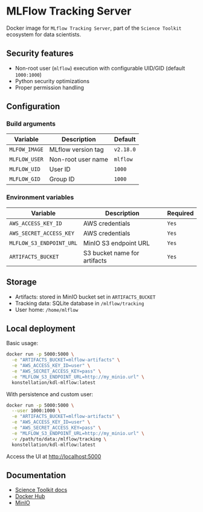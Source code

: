 # MLFlow Tracking Server

Docker image for `MLflow Tracking Server`, part of the `Science Toolkit` ecosystem for data scientists.

## Security features

* Non-root user (`mlflow`) execution with configurable UID/GID (default `1000:1000`)
* Python security optimizations
* Proper permission handling

## Configuration

### Build arguments

| Variable      | Description        | Default   |
|---------------|--------------------|-----------|
| `MLFOW_IMAGE` | MLflow version tag | `v2.18.0` |
| `MLFLOW_USER` | Non-root user name | `mlflow`  |
| `MLFLOW_UID`  | User ID            | `1000`    |
| `MLFLOW_GID`  | Group ID           | `1000`    |

### Environment variables

| Variable                 | Description                  | Required |
|--------------------------|------------------------------|----------|
| `AWS_ACCESS_KEY_ID`      | AWS credentials              | `Yes`    |
| `AWS_SECRET_ACCESS_KEY`  | AWS credentials              | `Yes`    |
| `MLFLOW_S3_ENDPOINT_URL` | MinIO S3 endpoint URL        | `Yes`    |
| `ARTIFACTS_BUCKET`       | S3 bucket name for artifacts | `Yes`    |

## Storage

* Artifacts: stored in MinIO bucket set in `ARTIFACTS_BUCKET`
* Tracking data: SQLite database in `/mlflow/tracking`
* User home: `/home/mlflow`

## Local deployment

Basic usage:

```bash
docker run -p 5000:5000 \
  -e "ARTIFACTS_BUCKET=mlflow-artifacts" \
  -e "AWS_ACCESS_KEY_ID=user" \
  -e "AWS_SECRET_ACCESS_KEY=pass" \
  -e "MLFLOW_S3_ENDPOINT_URL=http://my_minio.url" \
  konstellation/kdl-mlflow:latest
```

With persistence and custom user:

```bash
docker run -p 5000:5000 \
  --user 1000:1000 \
  -e "ARTIFACTS_BUCKET=mlflow-artifacts" \
  -e "AWS_ACCESS_KEY_ID=user" \
  -e "AWS_SECRET_ACCESS_KEY=pass" \
  -e "MLFLOW_S3_ENDPOINT_URL=http://my_minio.url" \
  -v /path/to/data:/mlflow/tracking \
  konstellation/kdl-mlflow:latest
```

Access the UI at [http://localhost:5000](http://localhost:5000)

## Documentation

* [Science Toolkit docs](https://konstellation-io.github.io/science-toolkit/)
* [Docker Hub](https://hub.docker.com/r/konstellation/mlflow)
* [MinIO](https://min.io/)
